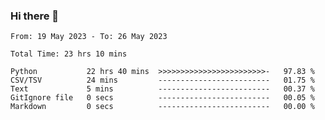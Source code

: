 ### Hi there 👋

<!--
**ututono/ututono** is a ✨ _special_ ✨ repository because its `README.md` (this file) appears on your GitHub profile.

Here are some ideas to get you started:

- 🔭 I’m currently working on ...
- 🌱 I’m currently learning ...
- 👯 I’m looking to collaborate on ...
- 🤔 I’m looking for help with ...
- 💬 Ask me about ...
- 📫 How to reach me: ...
- 😄 Pronouns: ...
- ⚡ Fun fact: ...
-->



<!--START_SECTION:waka-->

```text
From: 19 May 2023 - To: 26 May 2023

Total Time: 23 hrs 10 mins

Python           22 hrs 40 mins  >>>>>>>>>>>>>>>>>>>>>>>>-   97.83 %
CSV/TSV          24 mins         -------------------------   01.75 %
Text             5 mins          -------------------------   00.37 %
GitIgnore file   0 secs          -------------------------   00.05 %
Markdown         0 secs          -------------------------   00.00 %
```

<!--END_SECTION:waka-->
